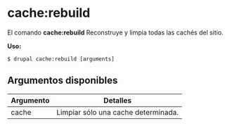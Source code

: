 # cache:rebuild
El comando **cache:rebuild** Reconstruye y limpia todas las cachés del sitio.

**Uso:**
```
$ drupal cache:rebuild [arguments] 
```


## Argumentos disponibles
Argumento | Detalles
---------|-------------
cache | Limpiar sólo una cache determinada.
